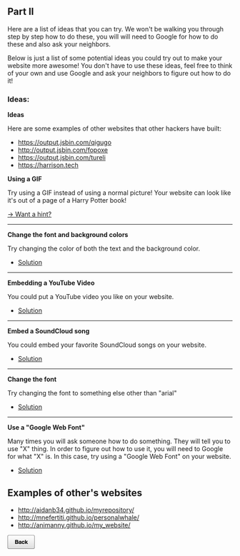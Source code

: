 ## Part II

Here are a list of ideas that you can try. We won't be walking you through
step by step how to do these, you will will need to Google for how to do these
and also ask your neighbors.

Below is just a list of some potential ideas you could try out to make your
website more awesome! You don't have to use these ideas, feel free to think of
your own and use Google and ask your neighbors to figure out how to do it!

### Ideas:

**Ideas**

Here are some examples of other websites that other hackers have built:

- https://output.jsbin.com/qigugo
- http://output.jsbin.com/fopoxe
- https://output.jsbin.com/tureli
- https://harrison.tech

**Using a GIF**

Try using a GIF instead of using a normal picture! Your website can look like
it's out of a page of a Harry Potter book!

[→ Want a hint?](gif_hint.md)

-------------------------------------------------------------------------------

**Change the font and background colors**

Try changing the color of both the text and the background color.

- <a href="http://jsbin.com/gist/6a818fa5933d2483d1d5?html,css,output" target="_blank">Solution</a>

-------------------------------------------------------------------------------

**Embedding a YouTube Video**

You could put a YouTube video you like on your website.

- <a href="http://jsbin.com/gist/f8db44d5bce8862bae30?html,css,output" target="_blank">Solution</a>

-------------------------------------------------------------------------------

**Embed a SoundCloud song**

You could embed your favorite SoundCloud songs on your website.

- <a href="http://jsbin.com/gist/3b7a81411bffdc5b59b5?html,css,output" target="_blank">Solution</a>

-------------------------------------------------------------------------------

**Change the font**

Try changing the font to something else other than "arial"

- <a href="https://jsbin.com/gist/ddb3f602250d5b8b3cdc?html,css,output" target="_blank">Solution</a>

-------------------------------------------------------------------------------

**Use a "Google Web Font"**

Many times you will ask someone how to do something. They will tell you to use
"X" thing. In order to figure out how to use it, you will need to Google for
what "X" is. In this case, try using a "Google Web Font" on your website.

- <a href="http://jsbin.com/gist/c1201dd5f09d99b06c0d?html,css,output" target="_blank">Solution</a>

## Examples of other's websites

- http://aidanb34.github.io/myrepository/
- http://mnefertiti.github.io/personalwhale/
- http://animanny.github.io/my_website/

[![](img/bttn_back.png)](https://rawgit.com/jonleung/77f8662577df9c2ff04d/raw/2c8489d490de8e37e89e6fb5b9073f904b6377e0/index.html)
